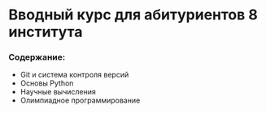 # Вводный курс для абитуриентов 8 института

### Содержание:

- Git и система контроля версий
- Основы Python
- Научные вычисления
- Олимпиадное программирование